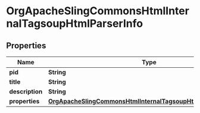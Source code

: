 

# OrgApacheSlingCommonsHtmlInternalTagsoupHtmlParserInfo

## Properties

Name | Type | Description | Notes
------------ | ------------- | ------------- | -------------
**pid** | **String** |  |  [optional]
**title** | **String** |  |  [optional]
**description** | **String** |  |  [optional]
**properties** | [**OrgApacheSlingCommonsHtmlInternalTagsoupHtmlParserProperties**](OrgApacheSlingCommonsHtmlInternalTagsoupHtmlParserProperties.md) |  |  [optional]



